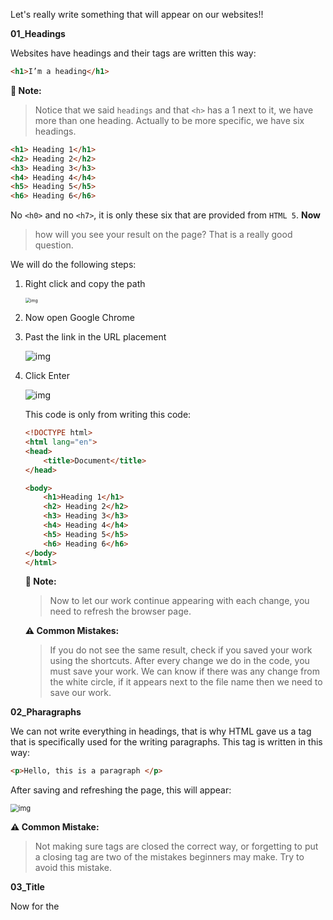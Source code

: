Let's really write something that will appear on our websites!! 

**01_Headings**

Websites have headings and their tags are written this way:
```html
<h1>I’m a heading</h1>
```
**📝 Note:** 

> Notice that we said `headings` and that `<h>` has a 1 next to it, we have more than one heading. Actually to be more specific, we have six headings.

```html
<h1> Heading 1</h1>
<h2> Heading 2</h2>
<h3> Heading 3</h3>
<h4> Heading 4</h4>
<h5> Heading 5</h5>
<h6> Heading 6</h6>
```
No `<h0>` and no `<h7>`, it is only these six that are provided from `HTML 5`.
**Now** 

> how will you see your result on the page? That is a really good question. 

We will do the following steps: 

1. Right click and copy the path

   <img src="https://lh5.googleusercontent.com/4JjF7_XmIBl4Opl1hA5RL1WJrFknQRYMXJNmvgLTyvdxhflTZQCkXrUj8FenYoZ-d5HXQUat6YUjxEoKhCtig1bjGR4095JoivXyiXOPf0uJHrOYlXC92HpjffPlXzY_zYF1mxlW" alt="img" style="zoom:50%;" />

2. Now open Google Chrome

3. Past the link in the URL placement 

   ![img](https://lh6.googleusercontent.com/qtwiAKAu1DTPU_aLt6D2tYP-QXkbt3yJvcu134x5ThLpCU0IPL5klMcRAc_qwlM3DRPgSne5lzNk8j3S6iJYYrPHFS4opNG0R2-pneGt1IHUMf0tX1PW-VN0BGWKay7J_ic8jvk1)

4. Click Enter

   ![img](https://lh3.googleusercontent.com/_Sx0SfxCQvZwdgr0o6HujE7B3Zt8VtBZLLVQYS8LaPS1QU-X5I--ACNpUO2wrmFAQY-PAx4FP7BQp7tfEt5XT5Ks6Lz6kqeLEMbKfMafDODkloT8BUXdRGq-myfdzj7bT7zMc9ug)

   This code is only from writing this code:
   ```html
   <!DOCTYPE html>
   <html lang="en">
   <head>
       <title>Document</title>
   </head>
   
   <body>
       <h1>Heading 1</h1>
       <h2> Heading 2</h2>
       <h3> Heading 3</h3>
       <h4> Heading 4</h4>
       <h5> Heading 5</h5>
       <h6> Heading 6</h6>
   </body>
   </html>
   ```

   **📝 Note:**

   > Now to let our work continue appearing with each change, you need to refresh the browser page. 

   **⚠ Common Mistakes:** 

   > If you do not see the same result, check if you saved your work using the shortcuts. After every change we do in the code, you must save your work. 
   > We can know if there was any change from the white circle, if it appears next to the file name then we need to save our work. 

**02_Pharagraphs**

We can not write everything in headings, that is why HTML gave us a tag that is specifically used for the writing paragraphs. This tag is written in this way: 
```html
<p>Hello, this is a paragraph </p>
```
After saving and refreshing the page, this will appear:

<img src="https://lh4.googleusercontent.com/GOa33XYIFFGDdgQC_Htub_Th62sH7MkjGHQbUTl2VIVwUfd-smuQ9Shj8KV-aNHNesjuvkXFj_XIyBTB4cqB_dJ1wj96ChqAF9CKctweoTYA1PEus3K4ksN3mM65aHMrTVBtDbgP" alt="img" style="zoom: 80%;" />

**⚠ Common Mistake:** 
> Not making sure tags are closed the correct way, or forgetting to put a closing tag are two of the mistakes beginners may make. 
> Try to avoid this mistake. 

**03_Title**

Now for the <title> tag, we covered it before now let us change the title to `My first website`
```html
<head>
    <title>My first website</title>
</head>
```

Now the website will look like this: 

![img](https://lh3.googleusercontent.com/lLfNPnvW9p-JaVoAQStJkkCZhjKxErPilXwBNlLBpzGOu1U_1Y8jZF0yZ6-XEgUv5jXIHrgUcFKM3oWqGVRJQ-3kc0ivc3aS71uPHQ_DuzcOZjafW0VE-IlUQfr3DKTH_u0ve6yV)


